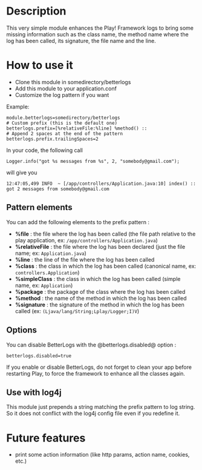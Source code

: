 # Description
This very simple module enhances the Play! Framework logs to bring some missing information such as the class name, the method name where the log has been called, its signature, the file name and the line.

# How to use it

* Clone this module in somedirectory/betterlogs
* Add this module to your application.conf
* Customize the log pattern if you want

Example:

    module.betterlogs=somedirectory/betterlogs
    # Custom prefix (this is the default one)
    betterlogs.prefix=[%relativeFile:%line] %method() ::
    # Append 2 spaces at the end of the pattern
    betterlogs.prefix.trailingSpaces=2


In your code, the following call

`Logger.info("got %s messages from %s", 2, "somebody@gmail.com");`

will give you

`12:47:05,499 INFO  ~ [/app/controllers/Application.java:10] index() ::  got 2 messages from somebody@gmail.com`

## Pattern elements

You can add the following elements to the prefix pattern :

* **%file** : the file where the log has been called (the file path relative to the play application, ex: `/app/controllers/Application.java`)
* **%relativeFile** : the file where the log has been declared (just the file name; ex: `Application.java`)
* **%line** : the line of the file where the log has been called
* **%class** : the class in which the log has been called (canonical name, ex: `controllers.Application`)
* **%simpleClass** : the class in which the log has been called (simple name, ex: `Application`)
* **%package** : the package of the class where the log has been called
* **%method** : the name of the method in which the log has been called
* **%signature** : the signature of the method in which the log has been called (ex: `(Ljava/lang/String;Lplay/Logger;I)V`)

## Options

You can disable BetterLogs with the @betterlogs.disabled@ option :

    betterlogs.disabled=true

If you enable or disable BetterLogs, do not forget to clean your app before restarting Play, to force the framework to enhance all the classes again.

## Use with log4j

This module just prepends a string matching the prefix pattern to log string. So it does not conflict with the log4j config file even if you redefine it.

# Future features

* print some action information (like http params, action name, cookies, etc.)
